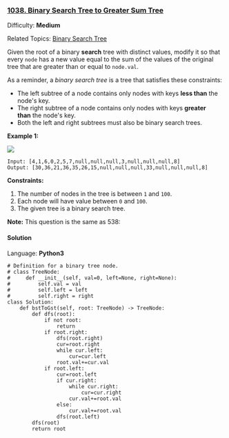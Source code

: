 ### [1038\. Binary Search Tree to Greater Sum Tree](https://leetcode.com/problems/binary-search-tree-to-greater-sum-tree/)

Difficulty: **Medium**  

Related Topics: [Binary Search Tree](https://leetcode.com/tag/binary-search-tree/)


Given the root of a binary **search** tree with distinct values, modify it so that every `node` has a new value equal to the sum of the values of the original tree that are greater than or equal to `node.val`.

As a reminder, a _binary search tree_ is a tree that satisfies these constraints:

*   The left subtree of a node contains only nodes with keys **less than** the node's key.
*   The right subtree of a node contains only nodes with keys **greater than** the node's key.
*   Both the left and right subtrees must also be binary search trees.

**Example 1:**

**![](https://assets.leetcode.com/uploads/2019/05/02/tree.png)**

```
Input: [4,1,6,0,2,5,7,null,null,null,3,null,null,null,8]
Output: [30,36,21,36,35,26,15,null,null,null,33,null,null,null,8]
```

**Constraints:**

1.  The number of nodes in the tree is between `1` and `100`.
2.  Each node will have value between `0` and `100`.
3.  The given tree is a binary search tree.


**Note:** This question is the same as 538: 


#### Solution

Language: **Python3**

```python3
# Definition for a binary tree node.
# class TreeNode:
#     def __init__(self, val=0, left=None, right=None):
#         self.val = val
#         self.left = left
#         self.right = right
class Solution:
    def bstToGst(self, root: TreeNode) -> TreeNode:
        def dfs(root):
            if not root:
                return
            if root.right:
                dfs(root.right)
                cur=root.right
                while cur.left:
                    cur=cur.left
                root.val+=cur.val
            if root.left:
                cur=root.left
                if cur.right:
                    while cur.right:
                        cur=cur.right
                    cur.val+=root.val
                else:
                    cur.val+=root.val
                dfs(root.left)
        dfs(root)
        return root
```